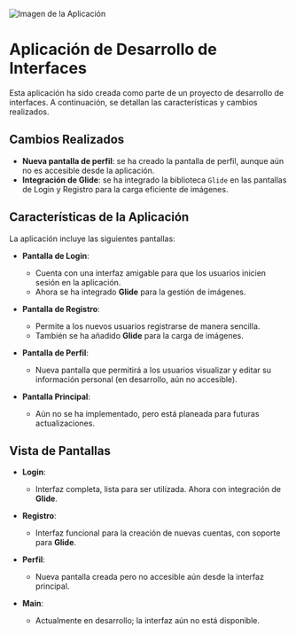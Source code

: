 ![Imagen de la Aplicación](https://i.pinimg.com/originals/3a/de/c9/3adec97bc4bb8f6155bdf45b44034783.png)

# Aplicación de Desarrollo de Interfaces

Esta aplicación ha sido creada como parte de un proyecto de desarrollo de interfaces. A continuación, se detallan las características y cambios realizados.

## Cambios Realizados

- **Nueva pantalla de perfil**: se ha creado la pantalla de perfil, aunque aún no es accesible desde la aplicación.
- **Integración de Glide**: se ha integrado la biblioteca `Glide` en las pantallas de Login y Registro para la carga eficiente de imágenes.

## Características de la Aplicación

La aplicación incluye las siguientes pantallas:

- **Pantalla de Login**:
  - Cuenta con una interfaz amigable para que los usuarios inicien sesión en la aplicación.
  - Ahora se ha integrado **Glide** para la gestión de imágenes.

- **Pantalla de Registro**:
  - Permite a los nuevos usuarios registrarse de manera sencilla.
  - También se ha añadido **Glide** para la carga de imágenes.

- **Pantalla de Perfil**:
  - Nueva pantalla que permitirá a los usuarios visualizar y editar su información personal (en desarrollo, aún no accesible).

- **Pantalla Principal**:
  - Aún no se ha implementado, pero está planeada para futuras actualizaciones.

## Vista de Pantallas

- **Login**:
  - Interfaz completa, lista para ser utilizada. Ahora con integración de **Glide**.

- **Registro**:
  - Interfaz funcional para la creación de nuevas cuentas, con soporte para **Glide**.

- **Perfil**:
  - Nueva pantalla creada pero no accesible aún desde la interfaz principal.

- **Main**:
  - Actualmente en desarrollo; la interfaz aún no está disponible.
